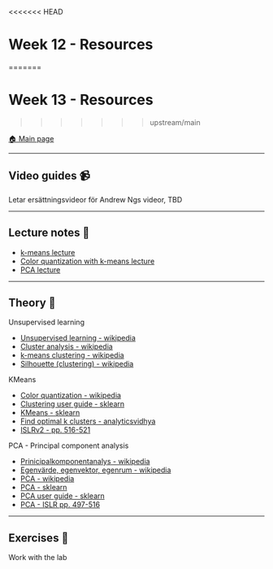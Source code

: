 <<<<<<< HEAD
# Week 12 - Resources
=======
# Week 13 - Resources
>>>>>>> upstream/main

[:house: Main page](https://github.com/pr0fez/Machine-learning-AI24)

---
## Video guides :video_camera:
Letar ersättningsvideor för Andrew Ngs videor, TBD

---
## Lecture notes :book:

- [k-means lecture](https://github.com/pr0fez/Machine-learning-AI24/blob/main/Lecture_code/Lec13-KMeans.ipynb)
- [Color quantization with k-means lecture](https://github.com/pr0fez/Machine-learning-AI24/blob/main/Lecture_code/Lec13.1-KMeans_color.ipynb)
- [PCA lecture](https://github.com/pr0fez/Machine-learning-AI24/blob/main/Lecture_code/Lec14-PCA.ipynb)

---
## Theory :book:

Unsupervised learning
- [Unsupervised learning - wikipedia](https://en.wikipedia.org/wiki/Unsupervised_learning)
- [Cluster analysis - wikipedia](https://en.wikipedia.org/wiki/Cluster_analysis)
- [k-means clustering - wikipedia](https://en.wikipedia.org/wiki/K-means_clustering)
- [Silhouette (clustering) - wikipedia](https://en.wikipedia.org/wiki/Silhouette_(clustering))

KMeans
- [Color quantization - wikipedia](https://en.wikipedia.org/wiki/Color_quantization)
- [Clustering user guide - sklearn](https://scikit-learn.org/stable/modules/clustering.html#k-means)
- [KMeans - sklearn](https://scikit-learn.org/stable/modules/generated/sklearn.cluster.KMeans.html)
- [Find optimal k clusters - analyticsvidhya](https://www.analyticsvidhya.com/blog/2021/05/k-mean-getting-the-optimal-number-of-clusters/)
- [ISLRv2 - pp. 516-521](https://www.statlearning.com/)

PCA - Principal component analysis
- [Prinicipalkomponentanalys - wikipedia](https://sv.wikipedia.org/wiki/Principalkomponentanalys)
- [Egenvärde, egenvektor, egenrum - wikipedia]()
- [PCA - wikipedia](https://en.wikipedia.org/wiki/Principal_component_analysis)
- [PCA - sklearn](https://scikit-learn.org/stable/modules/generated/sklearn.decomposition.PCA.html)
- [PCA user guide - sklearn](https://scikit-learn.org/stable/modules/decomposition.html#principal-component-analysis-pca)
- [PCA - ISLR pp. 497-516](https://www.statlearning.com/)

---
## Exercises :running:

Work with the lab

